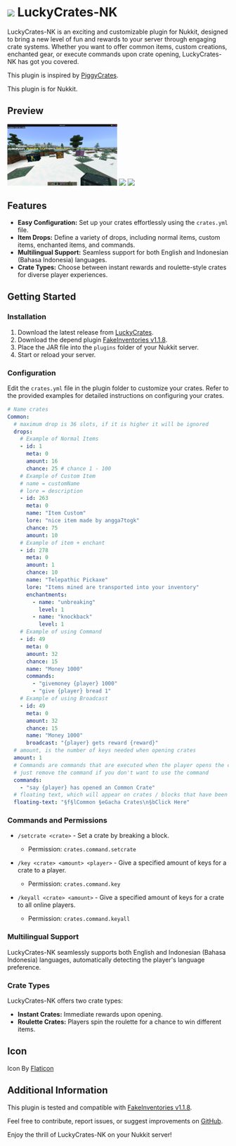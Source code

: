 # <img src='https://github.com/angga7togk/LuckyCrates-NK/blob/8169905ea0640a2df6d8c0cc6e89e829375e1c1d/treasure-chest.png' width='50'> LuckyCrates-NK
LuckyCrates-NK is an exciting and customizable plugin for Nukkit, designed to bring a new level of fun and rewards to your server through engaging crate systems. Whether you want to offer common items, custom creations, enchanted gear, or execute commands upon crate opening, LuckyCrates-NK has got you covered.

This plugin is inspired by [PiggyCrates](https://github.com/DaPigGuy/PiggyCrates).

This plugin is for Nukkit.

## Preview
<img src='https://github.com/angga7togk/LuckyCrates-NK/blob/master/Crates.png?raw=true' width='250'> <img src='https://github.com/angga7togk/LuckyCrates-NK/blob/2cdbc2c2030429f84a859b75069ef15f40ecd5fa/PreviewCrate.jpg' width='150'> <img src='https://github.com/angga7togk/LuckyCrates-NK/blob/2cdbc2c2030429f84a859b75069ef15f40ecd5fa/OpenCrate.jpg' width='150'>

## Features

- **Easy Configuration:** Set up your crates effortlessly using the `crates.yml` file.
- **Item Drops:** Define a variety of drops, including normal items, custom items, enchanted items, and commands.
- **Multilingual Support:** Seamless support for both English and Indonesian (Bahasa Indonesia) languages.
- **Crate Types:** Choose between instant rewards and roulette-style crates for diverse player experiences.

## Getting Started

### Installation
1. Download the latest release from [LuckyCrates](https://github.com/angga7togk/LuckyCrates-NK/releases).
2. Download the depend plugin [FakeInventories v1.1.8](https://github.com/IWareQ/FakeInventories/releases/tag/v1.1.8).
3. Place the JAR file into the `plugins` folder of your Nukkit server.
4. Start or reload your server.

### Configuration

Edit the `crates.yml` file in the plugin folder to customize your crates. Refer to the provided examples for detailed instructions on configuring your crates.
```YAML
# Name crates
Common: 
  # maximum drop is 36 slots, if it is higher it will be ignored
  drops:
    # Example of Normal Items
    - id: 1
      meta: 0 
      amount: 16 
      chance: 25 # chance 1 - 100
    # Example of Custom Item
    # name = customName
    # lore = description
    - id: 263
      meta: 0
      name: "Item Custom"
      lore: "nice item made by angga7togk"
      chance: 75
      amount: 10
    # Example of item + enchant
    - id: 278
      meta: 0
      amount: 1
      chance: 10
      name: "Telepathic Pickaxe"
      lore: "Items mined are transported into your inventory"
      enchantments:
        - name: "unbreaking"
          level: 1
        - name: "knockback"
          level: 1
    # Example of using Command
    - id: 49
      meta: 0
      amount: 32
      chance: 15
      name: "Money 1000"
      commands:
        - "givemoney {player} 1000"
        - "give {player} bread 1"
    # Example of using Broadcast
    - id: 49
      meta: 0
      amount: 32
      chance: 15
      name: "Money 1000"
      broadcast: "{player} gets reward {reward}"
  # amount, is the number of keys needed when opening crates
  amount: 1
  # Commands are commands that are executed when the player opens the crate
  # just remove the command if you don't want to use the command
  commands: 
    - "say {player} has opened an Common Crate"
  # floating text, which will appear on crates / blocks that have been made into crates in the world
  floating-text: "§f§lCommon §eGacha Crates\n§bClick Here"
```
### Commands and Permissions

- `/setcrate <crate>` - Set a crate by breaking a block.
  - Permission: `crates.command.setcrate`

- `/key <crate> <amount> <player>` - Give a specified amount of keys for a crate to a player.
  - Permission: `crates.command.key`

- `/keyall <crate> <amount>` - Give a specified amount of keys for a crate to all online players.
  - Permission: `crates.command.keyall`

### Multilingual Support

LuckyCrates-NK seamlessly supports both English and Indonesian (Bahasa Indonesia) languages, automatically detecting the player's language preference.

### Crate Types

LuckyCrates-NK offers two crate types:
- **Instant Crates:** Immediate rewards upon opening.
- **Roulette Crates:** Players spin the roulette for a chance to win different items.

## Icon

Icon By [Flaticon](https://www.flaticon.com)

## Additional Information

This plugin is tested and compatible with [FakeInventories v1.1.8](https://github.com/IWareQ/FakeInventories/releases/tag/v1.1.8).

Feel free to contribute, report issues, or suggest improvements on [GitHub](https://github.com/angga7togk/LuckyCrates-NK/issues).

Enjoy the thrill of LuckyCrates-NK on your Nukkit server!
